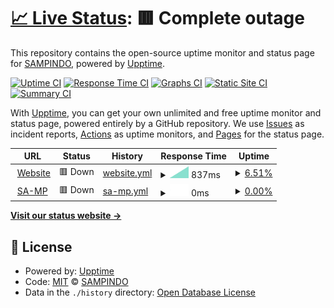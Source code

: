 # [📈 Live Status](https://status.sampindo.id): <!--live status--> **🟥 Complete outage**

This repository contains the open-source uptime monitor and status page for [SAMPINDO](https://sampindo.id), powered by [Upptime](https://github.com/upptime/upptime).

[![Uptime CI](https://github.com/SAMPINDO/status-page/workflows/Uptime%20CI/badge.svg)](https://github.com/SAMPINDO/status-page/actions?query=workflow%3A%22Uptime+CI%22)
[![Response Time CI](https://github.com/SAMPINDO/status-page/workflows/Response%20Time%20CI/badge.svg)](https://github.com/SAMPINDO/status-page/actions?query=workflow%3A%22Response+Time+CI%22)
[![Graphs CI](https://github.com/SAMPINDO/status-page/workflows/Graphs%20CI/badge.svg)](https://github.com/SAMPINDO/status-page/actions?query=workflow%3A%22Graphs+CI%22)
[![Static Site CI](https://github.com/SAMPINDO/status-page/workflows/Static%20Site%20CI/badge.svg)](https://github.com/SAMPINDO/status-page/actions?query=workflow%3A%22Static+Site+CI%22)
[![Summary CI](https://github.com/SAMPINDO/status-page/workflows/Summary%20CI/badge.svg)](https://github.com/SAMPINDO/status-page/actions?query=workflow%3A%22Summary+CI%22)

With [Upptime](https://upptime.js.org), you can get your own unlimited and free uptime monitor and status page, powered entirely by a GitHub repository. We use [Issues](https://github.com/SAMPINDO/status-page/issues) as incident reports, [Actions](https://github.com/SAMPINDO/status-page/actions) as uptime monitors, and [Pages](https://status.sampindo.id) for the status page.

<!--start: status pages-->
<!-- This summary is generated by Upptime (https://github.com/upptime/upptime) -->
<!-- Do not edit this manually, your changes will be overwritten -->
<!-- prettier-ignore -->
| URL | Status | History | Response Time | Uptime |
| --- | ------ | ------- | ------------- | ------ |
| <img alt="" src="https://icons.duckduckgo.com/ip3/sampindo.id.ico" height="13"> [Website](https://sampindo.id) | 🟥 Down | [website.yml](https://github.com/SAMPINDO/status-page/commits/HEAD/history/website.yml) | <details><summary><img alt="Response time graph" src="./graphs/website/response-time-week.png" height="20"> 837ms</summary><br><a href="https://status.sampindo.id/history/website"><img alt="Response time 321" src="https://img.shields.io/endpoint?url=https%3A%2F%2Fraw.githubusercontent.com%2FSAMPINDO%2Fstatus-page%2FHEAD%2Fapi%2Fwebsite%2Fresponse-time.json"></a><br><a href="https://status.sampindo.id/history/website"><img alt="24-hour response time 837" src="https://img.shields.io/endpoint?url=https%3A%2F%2Fraw.githubusercontent.com%2FSAMPINDO%2Fstatus-page%2FHEAD%2Fapi%2Fwebsite%2Fresponse-time-day.json"></a><br><a href="https://status.sampindo.id/history/website"><img alt="7-day response time 837" src="https://img.shields.io/endpoint?url=https%3A%2F%2Fraw.githubusercontent.com%2FSAMPINDO%2Fstatus-page%2FHEAD%2Fapi%2Fwebsite%2Fresponse-time-week.json"></a><br><a href="https://status.sampindo.id/history/website"><img alt="30-day response time 580" src="https://img.shields.io/endpoint?url=https%3A%2F%2Fraw.githubusercontent.com%2FSAMPINDO%2Fstatus-page%2FHEAD%2Fapi%2Fwebsite%2Fresponse-time-month.json"></a><br><a href="https://status.sampindo.id/history/website"><img alt="1-year response time 321" src="https://img.shields.io/endpoint?url=https%3A%2F%2Fraw.githubusercontent.com%2FSAMPINDO%2Fstatus-page%2FHEAD%2Fapi%2Fwebsite%2Fresponse-time-year.json"></a></details> | <details><summary><a href="https://status.sampindo.id/history/website">6.51%</a></summary><a href="https://status.sampindo.id/history/website"><img alt="All-time uptime 77.26%" src="https://img.shields.io/endpoint?url=https%3A%2F%2Fraw.githubusercontent.com%2FSAMPINDO%2Fstatus-page%2FHEAD%2Fapi%2Fwebsite%2Fuptime.json"></a><br><a href="https://status.sampindo.id/history/website"><img alt="24-hour uptime 45.60%" src="https://img.shields.io/endpoint?url=https%3A%2F%2Fraw.githubusercontent.com%2FSAMPINDO%2Fstatus-page%2FHEAD%2Fapi%2Fwebsite%2Fuptime-day.json"></a><br><a href="https://status.sampindo.id/history/website"><img alt="7-day uptime 6.51%" src="https://img.shields.io/endpoint?url=https%3A%2F%2Fraw.githubusercontent.com%2FSAMPINDO%2Fstatus-page%2FHEAD%2Fapi%2Fwebsite%2Fuptime-week.json"></a><br><a href="https://status.sampindo.id/history/website"><img alt="30-day uptime 13.98%" src="https://img.shields.io/endpoint?url=https%3A%2F%2Fraw.githubusercontent.com%2FSAMPINDO%2Fstatus-page%2FHEAD%2Fapi%2Fwebsite%2Fuptime-month.json"></a><br><a href="https://status.sampindo.id/history/website"><img alt="1-year uptime 77.26%" src="https://img.shields.io/endpoint?url=https%3A%2F%2Fraw.githubusercontent.com%2FSAMPINDO%2Fstatus-page%2FHEAD%2Fapi%2Fwebsite%2Fuptime-year.json"></a></details>
| <img alt="" src="https://icons.duckduckgo.com/ip3/sampindo.id.ico" height="13"> [SA-MP](https://sampindo.id/public/status.php) | 🟥 Down | [sa-mp.yml](https://github.com/SAMPINDO/status-page/commits/HEAD/history/sa-mp.yml) | <details><summary><img alt="Response time graph" src="./graphs/sa-mp/response-time-week.png" height="20"> 0ms</summary><br><a href="https://status.sampindo.id/history/sa-mp"><img alt="Response time 1444" src="https://img.shields.io/endpoint?url=https%3A%2F%2Fraw.githubusercontent.com%2FSAMPINDO%2Fstatus-page%2FHEAD%2Fapi%2Fsa-mp%2Fresponse-time.json"></a><br><a href="https://status.sampindo.id/history/sa-mp"><img alt="24-hour response time 0" src="https://img.shields.io/endpoint?url=https%3A%2F%2Fraw.githubusercontent.com%2FSAMPINDO%2Fstatus-page%2FHEAD%2Fapi%2Fsa-mp%2Fresponse-time-day.json"></a><br><a href="https://status.sampindo.id/history/sa-mp"><img alt="7-day response time 0" src="https://img.shields.io/endpoint?url=https%3A%2F%2Fraw.githubusercontent.com%2FSAMPINDO%2Fstatus-page%2FHEAD%2Fapi%2Fsa-mp%2Fresponse-time-week.json"></a><br><a href="https://status.sampindo.id/history/sa-mp"><img alt="30-day response time 294" src="https://img.shields.io/endpoint?url=https%3A%2F%2Fraw.githubusercontent.com%2FSAMPINDO%2Fstatus-page%2FHEAD%2Fapi%2Fsa-mp%2Fresponse-time-month.json"></a><br><a href="https://status.sampindo.id/history/sa-mp"><img alt="1-year response time 1444" src="https://img.shields.io/endpoint?url=https%3A%2F%2Fraw.githubusercontent.com%2FSAMPINDO%2Fstatus-page%2FHEAD%2Fapi%2Fsa-mp%2Fresponse-time-year.json"></a></details> | <details><summary><a href="https://status.sampindo.id/history/sa-mp">0.00%</a></summary><a href="https://status.sampindo.id/history/sa-mp"><img alt="All-time uptime 42.06%" src="https://img.shields.io/endpoint?url=https%3A%2F%2Fraw.githubusercontent.com%2FSAMPINDO%2Fstatus-page%2FHEAD%2Fapi%2Fsa-mp%2Fuptime.json"></a><br><a href="https://status.sampindo.id/history/sa-mp"><img alt="24-hour uptime 0.00%" src="https://img.shields.io/endpoint?url=https%3A%2F%2Fraw.githubusercontent.com%2FSAMPINDO%2Fstatus-page%2FHEAD%2Fapi%2Fsa-mp%2Fuptime-day.json"></a><br><a href="https://status.sampindo.id/history/sa-mp"><img alt="7-day uptime 0.00%" src="https://img.shields.io/endpoint?url=https%3A%2F%2Fraw.githubusercontent.com%2FSAMPINDO%2Fstatus-page%2FHEAD%2Fapi%2Fsa-mp%2Fuptime-week.json"></a><br><a href="https://status.sampindo.id/history/sa-mp"><img alt="30-day uptime 4.08%" src="https://img.shields.io/endpoint?url=https%3A%2F%2Fraw.githubusercontent.com%2FSAMPINDO%2Fstatus-page%2FHEAD%2Fapi%2Fsa-mp%2Fuptime-month.json"></a><br><a href="https://status.sampindo.id/history/sa-mp"><img alt="1-year uptime 42.06%" src="https://img.shields.io/endpoint?url=https%3A%2F%2Fraw.githubusercontent.com%2FSAMPINDO%2Fstatus-page%2FHEAD%2Fapi%2Fsa-mp%2Fuptime-year.json"></a></details>

<!--end: status pages-->

[**Visit our status website →**](https://status.sampindo.id)

## 📄 License

- Powered by: [Upptime](https://github.com/upptime/upptime)
- Code: [MIT](./LICENSE) © [SAMPINDO](https://sampindo.id)
- Data in the `./history` directory: [Open Database License](https://opendatacommons.org/licenses/odbl/1-0/)
